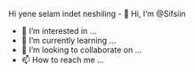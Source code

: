 Hi yene selam indet neshiling - 👋 Hi, I’m @Sifsiin
- 👀 I’m interested in ...
- 🌱 I’m currently learning ...
- 💞️ I’m looking to collaborate on ...
- 📫 How to reach me ...

<!---
Sifsiin/Sifsiin is a ✨ special ✨ repository because its `README.md` (this file) appears on your GitHub profile.
You can click the Preview link to take a look at your changes.
--->

